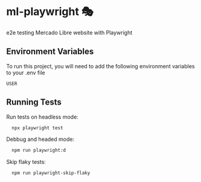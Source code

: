 
# ml-playwright :performing_arts:

e2e testing Mercado Libre website with Playwright


## Environment Variables

To run this project, you will need to add the following environment variables to your .env file

`USER`


## Running Tests

Run tests on headless mode:

```bash
  npx playwright test
```

Debbug and headed mode:

```bash
  npm run playwright:d
```

Skip flaky tests:

```bash
  npm run playwright-skip-flaky
```

